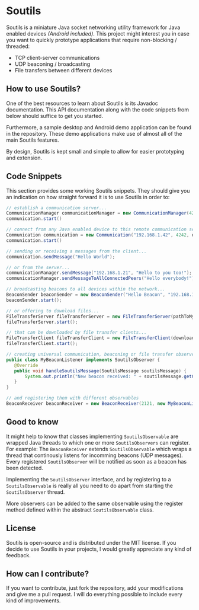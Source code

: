 Soutils
=======
Soutils is a miniature Java socket networking utility framework for Java enabled devices *(Android included)*. This project might interest you in case you want to quickly prototype applications that require non-blocking / threaded:
* TCP client-server communications
* UDP beaconing / broadcasting
* File transfers between different devices

How to use Soutils?
--------
One of the best resources to learn about Soutils is its Javadoc documentation. This API documentation
along with the code snippets from below should suffice to get you started.

Furthermore, a sample desktop and Android demo application can be found in the repository. These demo
applications make use of almost all of the main Soutils features.

By design, Soutils is kept small and simple to allow for easier prototyping and extension.

Code Snippets
--------
This section provides some working Soutils snippets. They should give you an indication on how straight forward it is to use Soutils in order to:

```Java
// establish a communication server...
CommunicationManager communicationManager = new CommunicationManager(4242, observer)
communication.start()

// connect from any Java enabled device to this remote communication server...
Communication communication = new Communication("192.168.1.42", 4242, observer)
communication.start()

// sending or receiving a messages from the client...
communication.sendMessage("Hello World");

// or from the server...
communicationManager.sendMessage("192.168.1.21", "Hello to you too!");
communicationManager.sendMessageToAllConnectedPeers("Hello everybody!");

// broadcasting beacons to all devices within the network...
BeaconSender beaconSender = new BeaconSender("Hello Beacon", "192.168.178.255", 2121, observer);
beaconSender.start();

// or offering to download files...
FileTransferServer fileTransferServer = new FileTransferServer(pathToMyFile, 8484, observer);
fileTransferServer.start();

// that can be downloaded by file transfer clients...
FileTransferClient fileTransferClient = new FileTransferClient(downloadLocation, "192.168.1.42", 8484, observer);
fileTransferClient.start();

// creating universal communication, beaconing or file transfer observers...
public class MyBeaconListener implements SoutilsObserver {
   @Override
   public void handleSoutilsMessage(SoutilsMessage soutilsMessage) {
       System.out.println("New beacon received: " + soutilsMessage.getContent());
   }
}

// and registering them with different observables
BeaconReceiver beaconReceiver = new BeaconReceiver(2121, new MyBeaconListener());

```
Good to know
--------
It might help to know that classes implementing `SoutilsObservable` are wrapped Java threads to which one or more `SoutilsObservers` can register.
For example: The `BeaconReceiver` extends `SoutilsObservable` which wraps a thread that continously listens for incomming beacons (UDP messages). Every registered `SoutilsObserver` will be notified as soon as a beacon has been detected. 

Implementing the `SoutilsObserver` interface, and by registering to a `SoutilsObservable` is really all you need to do apart from starting the `SoutilsObserver` thread.

More observers can be added to the same observable using the register method defined within the abstract `SoutilsObservable` class.

License 
--------
Soutils is open-source and is distributed under the MIT license. If you decide to use Soutils in your projects, I would greatly appreciate any kind of feedback.

How can I contribute?
--------
If you want to contribute, just fork the repository, add your modifications and give me a pull request. I will do everything possible to include every kind of improvements.
